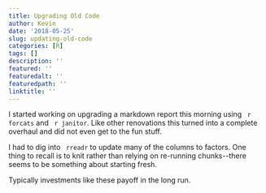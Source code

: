 ```yaml
---
title: Upgrading Old Code
author: Kevin
date: '2018-05-25'
slug: updating-old-code
categories: [R]
tags: []
description: ''
featured: ''
featuredalt: ''
featuredpath: ''
linktitle: ''
---
```


I started working on upgrading a markdown report this morning using ` r forcats` and ` r janitor`. Like other renovations this turned into a complete overhaul and did not even get to the fun stuff. 

I had to dig into ` rreadr` to update many of the columns to factors. One thing to recall is to knit rather than relying on re-running chunks--there seems to be something about starting fresh.

Typically investments like these payoff in the long run.